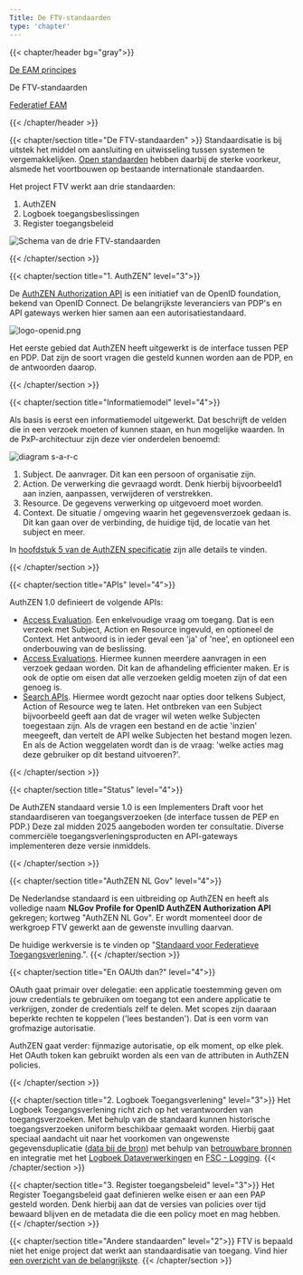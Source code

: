 ```yaml
---
Title: De FTV-standaarden
type: 'chapter'
---
```


{{< chapter/header bg="gray">}}

<div class="utrecht-paragraph pt-1 section-navigation">
   <p>
      <a href="../">De EAM principes</a>
   </p>
</div>
<div class="section-navigation-selected utrecht-paragraph pt-1 section-navigation">
   <p>
      De FTV-standaarden
   </p>
</div>
<div class="utrecht-paragraph pt-1 section-navigation">
   <p>
      <a href="../federatief">Federatief EAM</a>
   </p>
</div>

{{< /chapter/header >}}

{{< chapter/section title="De FTV-standaarden" >}}
Standaardisatie is bij uitstek het middel om aansluiting en uitwisseling tussen systemen te vergemakkelijken. [Open standaarden](https://www.digitaleoverheid.nl/overzicht-van-alle-onderwerpen/open-standaarden/) hebben daarbij de sterke voorkeur, alsmede het voortbouwen op bestaande internationale standaarden.

Het project FTV werkt aan drie standaarden:

1. AuthZEN
2. Logboek toegangsbeslissingen
3. Register toegangsbeleid

![Schema van de drie FTV-standaarden](../methodiek-3-standaarden.png)

{{< /chapter/section >}}

{{< chapter/section title="1. AuthZEN" level="3">}}

De [AuthZEN Authorization API](https://openid.net/wg/authzen/) is een initiatief van de OpenID foundation, bekend van OpenID Connect. De belangrijkste  leveranciers van PDP's en API gateways werken hier samen aan een autorisatiestandaard.

![logo-openid.png](/ftv/images/logo-openid.png)

Het eerste gebied dat AuthZEN heeft uitgewerkt is de interface tussen PEP en PDP. Dat zijn de soort vragen die gesteld kunnen worden aan de PDP, en de antwoorden daarop. 

{{< /chapter/section >}}

{{< chapter/section title="Informatiemodel" level="4">}}

Als basis is eerst een informatiemodel uitgewerkt. Dat beschrijft de velden die in een verzoek moeten of kunnen staan, en hun mogelijke waarden. In de PxP-architectuur zijn deze vier onderdelen benoemd:

![diagram s-a-r-c](../methodiek-sarc.png)

1. Subject. De aanvrager. Dit kan een persoon of organisatie zijn.
2. Action. De verwerking die gevraagd wordt. Denk hierbij bijvoorbeeld1 aan inzien, aanpassen, verwijderen of verstrekken.
3. Resource. De gegevens verwerking op uitgevoerd moet worden.
4. Context. De situatie / omgeving waarin het gegevensverzoek gedaan is. Dit kan gaan over de verbinding, de huidige tijd, de locatie van het subject en meer.

In [hoofdstuk 5 van de AuthZEN specificatie](https://openid.net/specs/authorization-api-1_0-03.html#name-information-model) zijn alle details te vinden.

{{< /chapter/section >}}

{{< chapter/section title="APIs" level="4">}}

AuthZEN 1.0 definieert de volgende APIs:

- [Access Evaluation](https://openid.net/specs/authorization-api-1_0-03.html#name-access-evaluation-api). Een enkelvoudige vraag om toegang. Dat is een verzoek met Subject, Action en Resource ingevuld, en optioneel de Context. Het antwoord is in ieder geval een 'ja' of 'nee', en optioneel een onderbouwing van de beslissing.
- [Access Evaluations](https://openid.net/specs/authorization-api-1_0-03.html#name-access-evaluations-api). Hiermee kunnen meerdere aanvragen in een verzoek gedaan worden. Dit kan de afhandeling efficienter maken. Er is ook de optie om eisen dat alle verzoeken geldig moeten zijn of dat een genoeg is.
- [Search APIs](https://openid.net/specs/authorization-api-1_0-03.html#name-subject-search-api). Hiermee wordt gezocht naar opties door telkens Subject, Action of Resource weg te laten. Het ontbreken van een Subject bijvoorbeeld geeft aan dat de vrager wil weten welke Subjecten toegestaan zijn. Als de vragen een bestand en de actie 'inzien' meegeeft, dan vertelt de API welke Subjecten het bestand mogen lezen. En als de Action weggelaten wordt dan is de vraag: 'welke acties mag deze gebruiker op dit bestand uitvoeren?'.

{{< /chapter/section >}}

{{< chapter/section title="Status" level="4">}}

De AuthZEN standaard versie 1.0 is een Implementers Draft voor het standaardiseren van toegangsverzoeken (de interface tussen de PEP en PDP.) Deze zal midden 2025 aangeboden worden ter consultatie. Diverse commerciële toegangsverleningsproducten en API-gateways implementeren deze versie inmiddels.

{{< /chapter/section >}}

{{< chapter/section title="AuthZEN NL Gov" level="4">}}

De Nederlandse standaard is een uitbreiding op AuthZEN en heeft als volledige naam **NLGov Profile for OpenID AuthZEN Authorization API** gekregen; kortweg "AuthZEN NL Gov". Er wordt momenteel door de werkgroep FTV gewerkt aan de gewenste invulling daarvan.

De huidige werkversie is te vinden op "[Standaard voor Federatieve Toegangsverlening](https://ftv-standaard-2f223b.gitlab.io/).".
{{< /chapter/section >}}

{{< chapter/section title="En OAUth dan?" level="4">}}

OAuth gaat primair over delegatie: een applicatie toestemming geven om jouw credentials te gebruiken om toegang tot een andere applicatie te verkrijgen, zonder de credentials zelf te delen. Met scopes zijn daaraan beperkte rechten te koppelen ('lees bestanden'). Dat is een vorm van grofmazige autorisatie. 

AuthZEN gaat verder: fijnmazige autorisatie, op elk moment, op elke plek. Het OAuth token kan gebruikt worden als een van de attributen in AuthZEN policies.

{{< /chapter/section >}}

{{< chapter/section title="2. Logboek Toegangsverlening" level="3">}}
Het Logboek Toegangsverlening richt zich op het verantwoorden van toegangsverzoeken. Met behulp van de standaard kunnen historische toegangsverzoeken uniform beschikbaar gemaakt worden. Hierbij gaat speciaal aandacht uit naar het voorkomen van ongewenste gegevensduplicatie ([data bij de bron](https://www.digitaleoverheid.nl/data-bij-de-bron/)) met behulp van [betrouwbare bronnen](https://website-digilab-overheid-nl-research-uit-betrouw-e1f39021ce924c.gitlab.io/) en integratie met het [Logboek Dataverwerkingen](https://logius-standaarden.github.io/logboek-dataverwerkingen/) en [FSC - Logging](https://commonground.gitlab.io/standards/fsc/logging/draft-fsc-logging-00.html).
{{< /chapter/section >}}

{{< chapter/section title="3. Register toegangsbeleid" level="3">}}
Het Register Toegangsbeleid gaat definieren welke eisen er aan een PAP gesteld worden. Denk hierbij aan dat de versies van policies over tijd bewaard blijven en de metadata die die een policy moet en mag hebben.
{{< /chapter/section >}}

{{< chapter/section title="Andere standaarden" level="2">}}
FTV is bepaald niet het enige project dat werkt aan standaardisatie van toegang. Vind hier [een overzicht van de belangrijkste](/ftv/onderzoek/status_techniek/standaarden/).
{{< /chapter/section >}}

